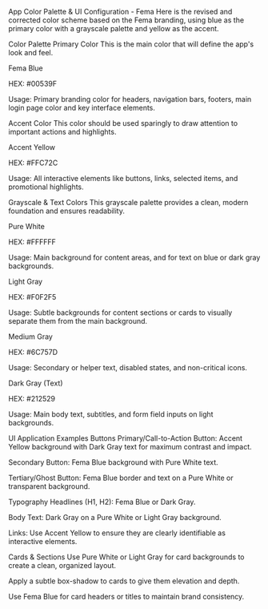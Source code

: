App Color Palette & UI Configuration - Fema
Here is the revised and corrected color scheme based on the Fema branding, using blue as the primary color with a grayscale palette and yellow as the accent.

Color Palette
Primary Color
This is the main color that will define the app's look and feel.

Fema Blue

HEX: #00539F

Usage: Primary branding color for headers, navigation bars, footers, main login page color and key interface elements.

Accent Color
This color should be used sparingly to draw attention to important actions and highlights.

Accent Yellow

HEX: #FFC72C

Usage: All interactive elements like buttons, links, selected items, and promotional highlights.

Grayscale & Text Colors
This grayscale palette provides a clean, modern foundation and ensures readability.

Pure White

HEX: #FFFFFF

Usage: Main background for content areas, and for text on blue or dark gray backgrounds.

Light Gray

HEX: #F0F2F5

Usage: Subtle backgrounds for content sections or cards to visually separate them from the main background.

Medium Gray

HEX: #6C757D

Usage: Secondary or helper text, disabled states, and non-critical icons.

Dark Gray (Text)

HEX: #212529

Usage: Main body text, subtitles, and form field inputs on light backgrounds.

UI Application Examples
Buttons
Primary/Call-to-Action Button: Accent Yellow background with Dark Gray text for maximum contrast and impact.

Secondary Button: Fema Blue background with Pure White text.

Tertiary/Ghost Button: Fema Blue border and text on a Pure White or transparent background.

Typography
Headlines (H1, H2): Fema Blue or Dark Gray.

Body Text: Dark Gray on a Pure White or Light Gray background.

Links: Use Accent Yellow to ensure they are clearly identifiable as interactive elements.

Cards & Sections
Use Pure White or Light Gray for card backgrounds to create a clean, organized layout.

Apply a subtle box-shadow to cards to give them elevation and depth.

Use Fema Blue for card headers or titles to maintain brand consistency.